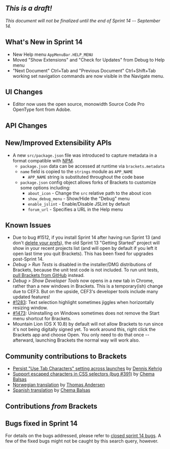 _This is a draft!_
------------------
_This document will not be finalized until the end of Sprint 14 -- September 14._

What's New in Sprint 14
-----------------------
* New Help menu ``AppMenuBar.HELP_MENU``
* Moved "Show Extensions" and "Check for Updates" from Debug to Help menu
* "Next Document" Ctrl+Tab and "Previous Document" Ctrl+Shift+Tab working set navigation commands are now visible in the Navigate menu.

UI Changes
----------
* Editor now uses the open source, monowidth Source Code Pro OpenType font from Adobe.

API Changes
-----------


New/Improved Extensibility APIs
-------------------------------
* A new ``src/package.json`` file was introduced to capture metadata in a format compatible with [NPM](https://npmjs.org/doc/json.html).
    * ``package.json`` data can be accessed at runtime via ``brackets.metadata``
    * ``name`` field is copied to the ``strings`` module as ``APP_NAME``
        * ``APP_NAME`` string is substituted throughout the code base
    * ``package.json`` config object allows forks of Brackets to customize some options including:
        * ``about_icon`` - Change the ``src`` relative path to the about icon
        * ``show_debug_menu`` - Show/Hide the "Debug" menu
        * ``enable_jslint`` - Enable/Disable JSLint by default
        * ``forum_url`` - Specifies a URL in the Help menu


Known Issues
------------
* Due to bug #1512, if you install Sprint 14 after having run Sprint 13 (and don't [delete your prefs](https://github.com/adobe/brackets/wiki/Cache-Folder)), the old Sprint 13 "Getting Started" project will show in your recent projects list (and will open by default if you left it open last time you quit Brackets). This has been fixed for upgrades post-Sprint 14.
* _Debug > Run Tests_ is disabled in the installer/DMG distributions of Brackets, because the unit test code is not included. To run unit tests, [pull Brackets from GitHub](https://github.com/adobe/brackets/wiki/How-to-Hack-on-Brackets#wiki-getcode) instead.
* _Debug > Show Developer Tools_ now opens in a new tab in Chrome, rather than a new windows in Brackets. This is a temporary(ish) change due to CEF3. But on the upside, CEF3's developer tools include many updated features!
* [#1283](https://github.com/adobe/brackets/issues/1283): Text selection highlight sometimes jiggles when horizontally resizing window.
* [#1473](https://github.com/adobe/brackets/issues/1473): Uninstalling on Windows sometimes does not remove the Start menu shortcut for Brackets.
* Mountain Lion (OS X 10.8) by default will not allow Brackets to run since it's not being digitally signed yet.  To work around this, right click the Brackets app and choose Open.  You only need to do that once -- afterward, launching Brackets the normal way will work also.


Community contributions to Brackets
-----------------------------------
* [Persist "Use Tab Characters" setting across launches](https://github.com/adobe/brackets/pull/1500) by [Dennis Kehrig](https://github.com/DennisKehrig)
* [Support escaped characters in CSS selectors (bug #391)](https://github.com/adobe/brackets/pull/1509) by [Chema Balsas](https://github.com/jbalsas)
* [Norwegian translation](https://github.com/adobe/brackets/pull/1448) by [Thomas Andersen](https://github.com/thomasandersen)
* [Spanish translation](https://github.com/adobe/brackets/pull/1587) by [Chema Balsas](https://github.com/jbalsas)

Contributions _from_ Brackets
-----------------------------


Bugs fixed in Sprint 14
-----------------------
For details on the bugs addressed, please refer to [closed sprint 14 bugs](https://github.com/adobe/brackets/issues?labels=sprint+14&page=1&state=closed). A few of the fixed bugs might not be caught by this search query, however.
